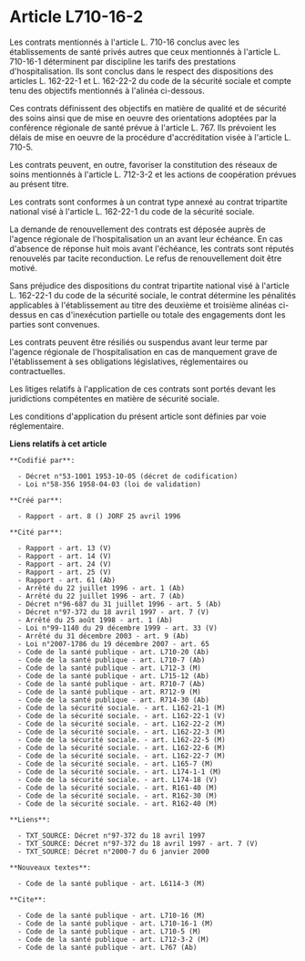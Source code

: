 # Article L710-16-2

Les contrats mentionnés à l'article L. 710-16 conclus avec les établissements de santé privés autres que ceux mentionnés à
l'article L. 710-16-1 déterminent par discipline les tarifs des prestations d'hospitalisation. Ils sont conclus dans le
respect des dispositions des articles L. 162-22-1 et L. 162-22-2 du code de la sécurité sociale et compte tenu des objectifs
mentionnés à l'alinéa ci-dessous.

Ces contrats définissent des objectifs en matière de qualité et de sécurité des soins ainsi que de mise en oeuvre des
orientations adoptées par la conférence régionale de santé prévue à l'article L. 767. Ils prévoient les délais de mise en
oeuvre de la procédure d'accréditation visée à l'article L. 710-5.

Les contrats peuvent, en outre, favoriser la constitution des réseaux de soins mentionnés à l'article L. 712-3-2 et les
actions de coopération prévues au présent titre.

Les contrats sont conformes à un contrat type annexé au contrat tripartite national visé à l'article L. 162-22-1 du code de
la sécurité sociale.

La demande de renouvellement des contrats est déposée auprès de l'agence régionale de l'hospitalisation un an avant leur
échéance. En cas d'absence de réponse huit mois avant l'échéance, les contrats sont réputés renouvelés par tacite
reconduction. Le refus de renouvellement doit être motivé.

Sans préjudice des dispositions du contrat tripartite national visé à l'article L. 162-22-1 du code de la sécurité sociale,
le contrat détermine les pénalités applicables à l'établissement au titre des deuxième et troisième alinéas ci-dessus en cas
d'inexécution partielle ou totale des engagements dont les parties sont convenues.

Les contrats peuvent être résiliés ou suspendus avant leur terme par l'agence régionale de l'hospitalisation en cas de
manquement grave de l'établissement à ses obligations législatives, réglementaires ou contractuelles.

Les litiges relatifs à l'application de ces contrats sont portés devant les juridictions compétentes en matière de sécurité
sociale.

Les conditions d'application du présent article sont définies par voie réglementaire.

**Liens relatifs à cet article**

	**Codifié par**:

	  - Décret n°53-1001 1953-10-05 (décret de codification)
	  - Loi n°58-356 1958-04-03 (loi de validation)

	**Créé par**:

	  - Rapport - art. 8 () JORF 25 avril 1996

	**Cité par**:

	  - Rapport - art. 13 (V)
	  - Rapport - art. 14 (V)
	  - Rapport - art. 24 (V)
	  - Rapport - art. 25 (V)
	  - Rapport - art. 61 (Ab)
	  - Arrêté du 22 juillet 1996 - art. 1 (Ab)
	  - Arrêté du 22 juillet 1996 - art. 7 (Ab)
	  - Décret n°96-687 du 31 juillet 1996 - art. 5 (Ab)
	  - Décret n°97-372 du 18 avril 1997 - art. 7 (V)
	  - Arrêté du 25 août 1998 - art. 1 (Ab)
	  - Loi n°99-1140 du 29 décembre 1999 - art. 33 (V)
	  - Arrêté du 31 décembre 2003 - art. 9 (Ab)
	  - Loi n°2007-1786 du 19 décembre 2007 - art. 65
	  - Code de la santé publique - art. L710-20 (Ab)
	  - Code de la santé publique - art. L710-7 (Ab)
	  - Code de la santé publique - art. L712-3 (M)
	  - Code de la santé publique - art. L715-12 (Ab)
	  - Code de la santé publique - art. R710-7 (Ab)
	  - Code de la santé publique - art. R712-9 (M)
	  - Code de la santé publique - art. R714-30 (Ab)
	  - Code de la sécurité sociale. - art. L162-21-1 (M)
	  - Code de la sécurité sociale. - art. L162-22-1 (V)
	  - Code de la sécurité sociale. - art. L162-22-2 (M)
	  - Code de la sécurité sociale. - art. L162-22-3 (M)
	  - Code de la sécurité sociale. - art. L162-22-5 (M)
	  - Code de la sécurité sociale. - art. L162-22-6 (M)
	  - Code de la sécurité sociale. - art. L162-22-7 (M)
	  - Code de la sécurité sociale. - art. L165-7 (M)
	  - Code de la sécurité sociale. - art. L174-1-1 (M)
	  - Code de la sécurité sociale. - art. L174-18 (V)
	  - Code de la sécurité sociale. - art. R161-40 (M)
	  - Code de la sécurité sociale. - art. R162-30 (M)
	  - Code de la sécurité sociale. - art. R162-40 (M)

	**Liens**:

	  - TXT_SOURCE: Décret n°97-372 du 18 avril 1997
	  - TXT_SOURCE: Décret n°97-372 du 18 avril 1997 - art. 7 (V)
	  - TXT_SOURCE: Décret n°2000-7 du 6 janvier 2000

	**Nouveaux textes**:

	  - Code de la santé publique - art. L6114-3 (M)

	**Cite**:

	  - Code de la santé publique - art. L710-16 (M)
	  - Code de la santé publique - art. L710-16-1 (M)
	  - Code de la santé publique - art. L710-5 (M)
	  - Code de la santé publique - art. L712-3-2 (M)
	  - Code de la santé publique - art. L767 (Ab)
